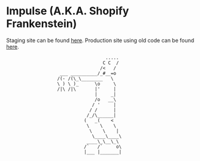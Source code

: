 # Impulse (A.K.A. Shopify Frankenstein)

Staging site can be found [here](http://bva-tyler3.myshopify.com/).
Production site using old code can be found [here](http://sunstaches.com/).



                                         .....
                                        C C  /
                                       /<   /
                        ___ __________/_#__=o
                       /(- /(\_\________   \
                       \ ) \ )_      \o     \
                       /|\ /|\       |'     |
                                     |     _|
                                     /o   __\
                                    / '     |
                                   / /      |
                                  /_/\______|
                                 (   _(    <
                                  \    \    \
                                   \    \    |
                                    \____\____\
                                  ____\_\__\_\
                                 /`   /`     o\
                                 |___ |_______|
